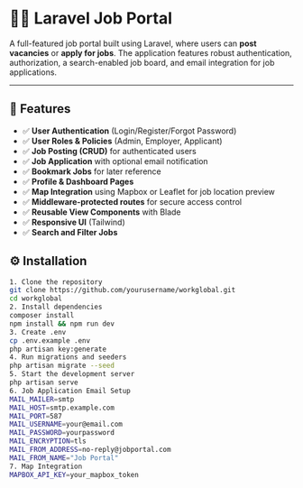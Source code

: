 # 🧑‍💼 Laravel Job Portal

A full-featured job portal built using Laravel, where users can **post vacancies** or **apply for jobs**. The application features robust authentication, authorization, a search-enabled job board, and email integration for job applications.

---

## 🚀 Features

- ✅ **User Authentication** (Login/Register/Forgot Password)
- ✅ **User Roles & Policies** (Admin, Employer, Applicant)
- ✅ **Job Posting (CRUD)** for authenticated users
- ✅ **Job Application** with optional email notification
- ✅ **Bookmark Jobs** for later reference
- ✅ **Profile & Dashboard Pages**
- ✅ **Map Integration** using Mapbox or Leaflet for job location preview
- ✅ **Middleware-protected routes** for secure access control
- ✅ **Reusable View Components** with Blade
- ✅ **Responsive UI** (Tailwind)
- ✅ **Search and Filter Jobs**

## ⚙️ Installation



```bash
1. Clone the repository
git clone https://github.com/yourusername/workglobal.git
cd workglobal
2. Install dependencies
composer install
npm install && npm run dev
3. Create .env
cp .env.example .env
php artisan key:generate
4. Run migrations and seeders
php artisan migrate --seed
5. Start the development server
php artisan serve
6. Job Application Email Setup
MAIL_MAILER=smtp
MAIL_HOST=smtp.example.com
MAIL_PORT=587
MAIL_USERNAME=your@email.com
MAIL_PASSWORD=yourpassword
MAIL_ENCRYPTION=tls
MAIL_FROM_ADDRESS=no-reply@jobportal.com
MAIL_FROM_NAME="Job Portal"
7. Map Integration
MAPBOX_API_KEY=your_mapbox_token


